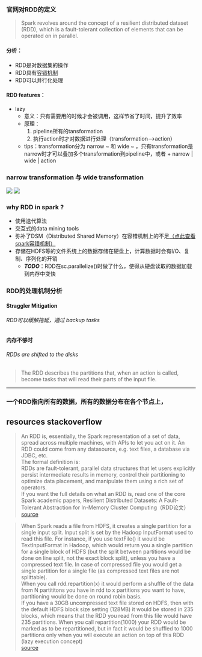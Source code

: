 ### 官网对RDD的定义
>Spark revolves around the concept of a resilient distributed dataset (RDD), which is a fault-tolerant collection of elements that can be operated on in parallel.

#### 分析：

- RDD是对数据集的操作
- RDD具有[容错机制](https://data-flair.training/blogs/fault-tolerance-in-apache-spark/)
- RDD可以并行化处理

#### RDD features：
- lazy
    - 意义：只有需要用的时候才会被调用，这样节省了时间，提升了效率
    - 原理：
        1. pipeline所有的tansformation
        2. 执行action时才对数据进行处理（transformation-->action）
    - tips：transformation分为 narrow ~ 和 wide ~ ，只有transformation是narrow时才可以叠加多个transformation到pipeline中，或者 + narrow | wide | action

### narrow transformation 与 wide transformation
![](http://ww1.sinaimg.cn/large/005N2p5vgy1fp5mvvadojj30ia09lq58.jpg)
![](http://ww1.sinaimg.cn/large/005N2p5vgy1fp5mwby844j30ib09lac7.jpg)


### why RDD in spark ?
- 使用迭代算法
- 交互式的data mining tools
- 弥补了DSM（Distributed Shared Memory）在容错机制上的不足[（点此查看spark容错机制）](https://github.com/SunnyZWQ/sparktest/blob/master/spark%E7%9A%84%E5%AE%B9%E9%94%99%E6%9C%BA%E5%88%B6.md)
- 存储在HDFS等的文件系统上的数据存储在硬盘上，计算数据时会有I/O、复制、序列化的开销
    - ***TODO***：RDD在sc.parallelize()时做了什么，使得从硬盘读取的数据加载到内存中变快

### RDD的处理机制分析
#### Straggler Mitigation
###### RDD可以缓解拖延，通过 backup tasks
#### 内存不够时
###### RDDs are shifted to the disks

>The RDD describes the partitions that, when an action is called, become tasks that will read their parts of the input file.


---
### 一个RDD指向所有的数据，所有的数据分布在各个节点上，


## resources stackoverflow
>An RDD is, essentially, the Spark representation of a set of data, spread across multiple machines, with APIs to let you act on it. An RDD could come from any datasource, e.g. text files, a database via JDBC, etc.\
The formal definition is:\
RDDs are fault-tolerant, parallel data structures that let users explicitly persist intermediate results in memory, control their partitioning to optimize data placement, and manipulate them using a rich set of operators.\
If you want the full details on what an RDD is, read one of the core Spark academic papers, Resilient Distributed Datasets: A Fault-Tolerant Abstraction for In-Memory Cluster Computing（RDD论文）\
[source](https://stackoverflow.com/questions/34433027/what-is-rdd-in-spark?rq=1)



>When Spark reads a file from HDFS, it creates a single partition for a single input split. Input split is set by the Hadoop InputFormat used to read this file. For instance, if you use textFile() it would be TextInputFormat in Hadoop, which would return you a single partition for a single block of HDFS (but the split between partitions would be done on line split, not the exact block split), unless you have a compressed text file. In case of compressed file you would get a single partition for a single file (as compressed text files are not splittable).\
When you call rdd.repartition(x) it would perform a shuffle of the data from N partititons you have in rdd to x partitions you want to have, partitioning would be done on round robin basis.\
If you have a 30GB uncompressed text file stored on HDFS, then with the default HDFS block size setting (128MB) it would be stored in 235 blocks, which means that the RDD you read from this file would have 235 partitions. When you call repartition(1000) your RDD would be marked as to be repartitioned, but in fact it would be shuffled to 1000 partitions only when you will execute an action on top of this RDD (lazy execution concept)\
[source](https://stackoverflow.com/questions/29011574/how-does-spark-partitioning-work-on-files-in-hdfs)
